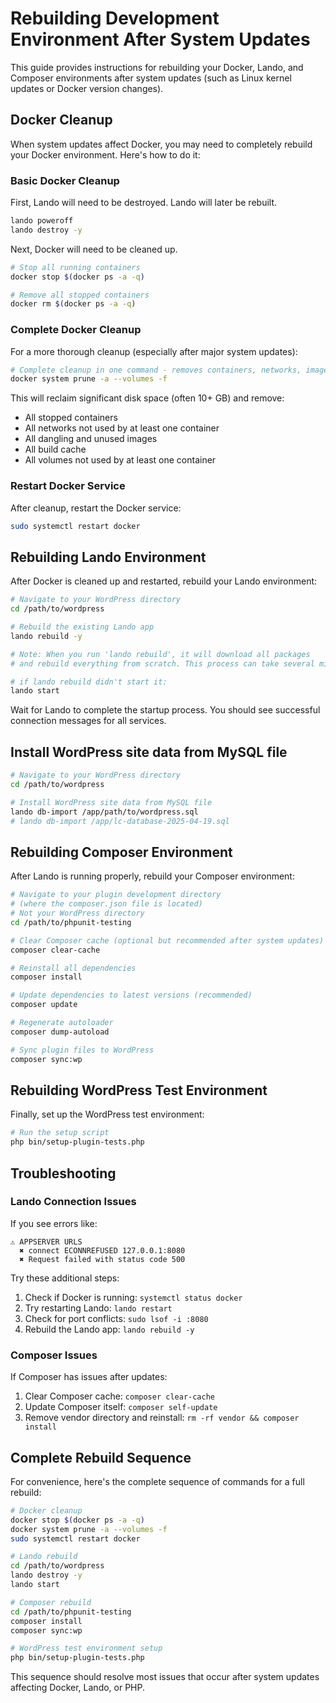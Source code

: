 # Rebuilding Development Environment After System Updates

This guide provides instructions for rebuilding your Docker, Lando, and Composer environments after system updates (such as Linux kernel updates or Docker version changes).

## Docker Cleanup

When system updates affect Docker, you may need to completely rebuild your Docker environment. Here's how to do it:

### Basic Docker Cleanup

First, Lando will need to be destroyed. Lando will later be rebuilt.

```bash
lando poweroff
lando destroy -y
```

Next, Docker will need to be cleaned up.
```bash
# Stop all running containers
docker stop $(docker ps -a -q)

# Remove all stopped containers
docker rm $(docker ps -a -q)
```

### Complete Docker Cleanup

For a more thorough cleanup (especially after major system updates):

```bash
# Complete cleanup in one command - removes containers, networks, images, and volumes
docker system prune -a --volumes -f
```

This will reclaim significant disk space (often 10+ GB) and remove:
- All stopped containers
- All networks not used by at least one container
- All dangling and unused images
- All build cache
- All volumes not used by at least one container

### Restart Docker Service

After cleanup, restart the Docker service:

```bash
sudo systemctl restart docker
```

## Rebuilding Lando Environment

After Docker is cleaned up and restarted, rebuild your Lando environment:

```bash
# Navigate to your WordPress directory
cd /path/to/wordpress

# Rebuild the existing Lando app
lando rebuild -y

# Note: When you run 'lando rebuild', it will download all packages
# and rebuild everything from scratch. This process can take several minutes.

# if lando rebuild didn't start it:
lando start
```

Wait for Lando to complete the startup process. You should see successful connection messages for all services.

## Install WordPress site data from MySQL file

```bash
# Navigate to your WordPress directory
cd /path/to/wordpress

# Install WordPress site data from MySQL file
lando db-import /app/path/to/wordpress.sql
# lando db-import /app/lc-database-2025-04-19.sql

```

## Rebuilding Composer Environment

After Lando is running properly, rebuild your Composer environment:

```bash
# Navigate to your plugin development directory
# (where the composer.json file is located)
# Not your WordPress directory
cd /path/to/phpunit-testing

# Clear Composer cache (optional but recommended after system updates)
composer clear-cache

# Reinstall all dependencies
composer install

# Update dependencies to latest versions (recommended)
composer update

# Regenerate autoloader
composer dump-autoload

# Sync plugin files to WordPress
composer sync:wp
```

## Rebuilding WordPress Test Environment

Finally, set up the WordPress test environment:

```bash
# Run the setup script
php bin/setup-plugin-tests.php
```

## Troubleshooting

### Lando Connection Issues

If you see errors like:
```
⚠ APPSERVER URLS
  ✖ connect ECONNREFUSED 127.0.0.1:8080
  ✖ Request failed with status code 500
```

Try these additional steps:
1. Check if Docker is running: `systemctl status docker`
2. Try restarting Lando: `lando restart`
3. Check for port conflicts: `sudo lsof -i :8080`
4. Rebuild the Lando app: `lando rebuild -y`

### Composer Issues

If Composer has issues after updates:
1. Clear Composer cache: `composer clear-cache`
2. Update Composer itself: `composer self-update`
3. Remove vendor directory and reinstall: `rm -rf vendor && composer install`

## Complete Rebuild Sequence

For convenience, here's the complete sequence of commands for a full rebuild:

```bash
# Docker cleanup
docker stop $(docker ps -a -q)
docker system prune -a --volumes -f
sudo systemctl restart docker

# Lando rebuild
cd /path/to/wordpress
lando destroy -y
lando start

# Composer rebuild
cd /path/to/phpunit-testing
composer install
composer sync:wp

# WordPress test environment setup
php bin/setup-plugin-tests.php
```

This sequence should resolve most issues that occur after system updates affecting Docker, Lando, or PHP.
